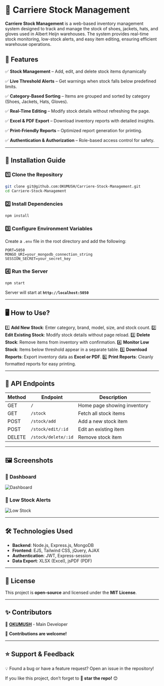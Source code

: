 # 🚀 Carriere Stock Management

**Carriere Stock Management** is a web-based inventory management system designed to track and manage the stock of shoes, jackets, hats, and gloves used in Albert Heijn warehouses. The system provides real-time stock monitoring, low-stock alerts, and easy item editing, ensuring efficient warehouse operations.

## 📌 **Features**

✅ **Stock Management** – Add, edit, and delete stock items dynamically

✅ **Live Threshold Alerts** – Get warnings when stock falls below predefined limits.

✅ **Category-Based Sorting** – Items are grouped and sorted by category (Shoes, Jackets, Hats, Gloves).

✅ **Real-Time Editing** – Modify stock details without refreshing the page.

✅ **Excel & PDF Export** – Download inventory reports with detailed insights.

✅ **Print-Friendly Reports** – Optimized report generation for printing.

✅ **Authentication & Authorization** – Role-based access control for safety.

---

## 🔧 **Installation Guide**

### 1️⃣ Clone the Repository
```sh
git clone git@github.com:OKUMUSH/Carriere-Stock-Management.git
cd Carriere-Stock-Management
```

### 2️⃣ Install Dependencies
```sh
npm install
```

### 3️⃣ Configure Environment Variables
Create a `.env` file in the root directory and add the following:
```env
PORT=5050
MONGO_URI=your_mongodb_connection_string
SESSION_SECRET=your_secret_key
```

### 4️⃣ Run the Server
```sh
npm start
```

Server will start at **`http://localhost:5050`**

---

## 🖥️ **How to Use?**

1️⃣ **Add New Stock**: Enter category, brand, model, size, and stock count.
2️⃣ **Edit Existing Stock**: Modify stock details without page reload.
3️⃣ **Delete Stock**: Remove items from inventory with confirmation.
4️⃣ **Monitor Low Stock**: Items below threshold appear in a separate table.
5️⃣ **Download Reports**: Export inventory data as **Excel or PDF**.
6️⃣ **Print Reports**: Cleanly formatted reports for easy printing.

---

## 📡 **API Endpoints**

| Method | Endpoint          | Description                  |
|--------|------------------|------------------------------|
| GET    | `/`              | Home page showing inventory |
| GET    | `/stock`         | Fetch all stock items       |
| POST   | `/stock/add`     | Add a new stock item        |
| POST   | `/stock/edit/:id` | Edit an existing item      |
| DELETE | `/stock/delete/:id` | Remove stock item         |

---

## 🖼️ **Screenshots**

### 🔹 **Dashboard**
![Dashboard](https://via.placeholder.com/800x400?text=Dashboard+Screenshot)

### 🔹 **Low Stock Alerts**
![Low Stock](https://via.placeholder.com/800x400?text=Low+Stock+Warning)

---

## 🛠️ **Technologies Used**
- **Backend**: Node.js, Express.js, MongoDB
- **Frontend**: EJS, Tailwind CSS, jQuery, AJAX
- **Authentication**: JWT, Express-session
- **Data Export**: XLSX (Excel), jsPDF (PDF)

---

## 📜 **License**
This project is **open-source** and licensed under the **MIT License**.

---

## ✨ **Contributors**
👤 **[OKUMUSH](https://github.com/OKUMUSH)** - Main Developer

👥 **Contributions are welcome!**

---

## ⭐ **Support & Feedback**
💡 Found a bug or have a feature request? Open an issue in the repository!

If you like this project, don’t forget to **🌟 star the repo!** 😊

